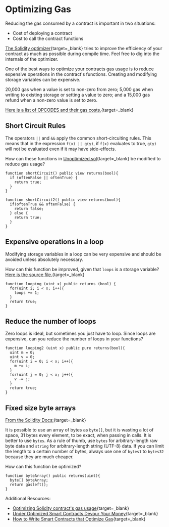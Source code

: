 Optimizing Gas
==============

Reducing the gas consumed by a contract is important in two situations:

* Cost of deploying a contract
* Cost to call the contract functions

[The Solidity optimizer](https://solidity.readthedocs.io/en/v0.7.1/internals/optimiser.html){target=_blank} tries to improve the efficiency of your contract as much as possible during compile time. Feel free to dig into the internals of the optimizer.

One of the best ways to optimize your contracts gas usage is to reduce expensive operations in the contract's functions. Creating and modifying storage variables can be expensive.

20,000 gas when a value is set to non-zero from zero; 5,000 gas when writing to existing storage or setting a value to zero; and a 15,000 gas refund when a non-zero value is set to zero.

[Here is a list of OPCODES and their gas costs.](https://docs.google.com/spreadsheets/d/1n6mRqkBz3iWcOlRem_mO09GtSKEKrAsfO7Frgx18pNU/edit#gid=0){target=_blank}

Short Circuit Rules
-------------------

The operators `||` and `&&` apply the common short-circuiting rules. This means that in the expression `f(x) || g(y)`, if `f(x)` evaluates to true, `g(y)` will not be evaluated even if it may have side-effects.

How can these functions in [Unoptimized.sol](https://gist.github.com/ConsenSys-Academy/a61670fd8796d73d8b4b7d5935f9e714){target=_blank} be modified to reduce gas usage?

```
function shortCircuit() public view returns(bool){      
  if (oftenFalse || oftenTrue) {          
    return true;      
  } 
}    

function shortCircuit2() public view returns(bool){      
  if(oftenTrue && oftenFalse) {          
    return false;      
  } else {          
    return true;      
  }  
}  
```

Expensive operations in a loop
------------------------------

Modifying storage variables in a loop can be very expensive and should be avoided unless absolutely necessary.

How can this function be improved, given that `loops` is a storage variable? [Here is the source file.](https://gist.github.com/ConsenSys-Academy/a61670fd8796d73d8b4b7d5935f9e714#file-unoptimized-sol-L26){target=_blank}

```
function looping (uint x) public returns (bool) {      
  for(uint i; i < x; i++){          
    loops += 1;      
  }     
  return true;  
}  
```

Reduce the number of loops
--------------------------

Zero loops is ideal, but sometimes you just have to loop. Since loops are expensive, can you reduce the number of loops in your functions?

```
function looping2 (uint x) public pure returns(bool){      
  uint m = 0;      
  uint v = 0;      
  for(uint i = 0; i < x; i++){          
    m += i;      
  }      
  for(uint j = 0; j < x; j++){          
    v -= j;      
  }      
  return true;  
}  
```

Fixed size byte arrays
----------------------

[From the Solidity Docs:](https://solidity.readthedocs.io/en/latest/types.html#fixed-size-byte-arrays){target=_blank}

It is possible to use an array of bytes as `byte[]`, but it is wasting a lot of space, 31 bytes every element, to be exact, when passing in calls. It is better to use `bytes`. As a rule of thumb, use `bytes` for arbitrary-length raw byte data and `string` for arbitrary-length string (UTF-8) data. If you can limit the length to a certain number of bytes, always use one of `bytes1` to `bytes32` because they are much cheaper.

How can this function be optimized?

```
function byteArray() public returns(uint){      
  byte[] byteArray;      
  return gasleft();  
}  
```

Additional Resources:

* [Optimizing Solidity contract's gas usage](https://medium.com/coinmonks/optimizing-your-solidity-contracts-gas-usage-9d65334db6c7){target=_blank}
* [Under Optimized Smart Contracts Devour Your Money](https://arxiv.org/pdf/1703.03994.pdf){target=_blank}
* [How to Write Smart Contracts that Optimize Gas](https://medium.com/better-programming/how-to-write-smart-contracts-that-optimize-gas-spent-on-ethereum-30b5e9c5db85){target=_blank}
